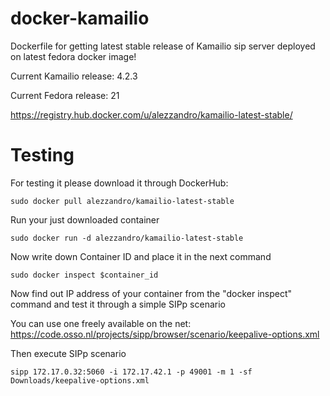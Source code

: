 # docker-kamailio
Dockerfile for getting latest stable release of Kamailio sip server deployed on latest fedora docker image!

Current Kamailio release: 4.2.3

Current Fedora release: 21

https://registry.hub.docker.com/u/alezzandro/kamailio-latest-stable/


# Testing
For testing it please download it through DockerHub:
```
sudo docker pull alezzandro/kamailio-latest-stable
```
Run your just downloaded container
```
sudo docker run -d alezzandro/kamailio-latest-stable
```
Now write down Container ID and place it in the next command
```
sudo docker inspect $container_id
```
Now find out IP address of your container from the "docker inspect" command and test it through a simple SIPp scenario

You can use one freely available on the net: https://code.osso.nl/projects/sipp/browser/scenario/keepalive-options.xml

Then execute SIPp scenario
```
sipp 172.17.0.32:5060 -i 172.17.42.1 -p 49001 -m 1 -sf Downloads/keepalive-options.xml
```
